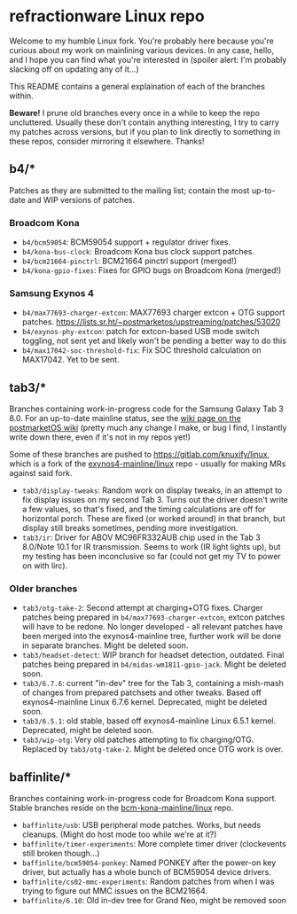 # refractionware Linux repo

Welcome to my humble Linux fork. You're probably here because you're curious about my work on mainlining various devices. In any case, hello, and I hope you can find what you're interested in (spoiler alert: I'm probably slacking off on updating any of it...)

This README contains a general explaination of each of the branches within.

**Beware!** I prune old branches every once in a while to keep the repo uncluttered. Usually these don't contain anything interesting, I try to carry my patches across versions, but if you plan to link directly to something in these repos, consider mirroring it elsewhere. Thanks!

## b4/*

Patches as they are submitted to the mailing list; contain the most up-to-date and WIP versions of patches.

### Broadcom Kona

* `b4/bcm59054`: BCM59054 support + regulator driver fixes.
* `b4/kona-bus-clock`: Broadcom Kona bus clock support patches.
* `b4/bcm21664-pinctrl`: BCM21664 pinctrl support (merged!)
* `b4/kona-gpio-fixes`: Fixes for GPIO bugs on Broadcom Kona (merged!)

### Samsung Exynos 4

* `b4/max77693-charger-extcon`: MAX77693 charger extcon + OTG support patches. https://lists.sr.ht/~postmarketos/upstreaming/patches/53020
* `b4/exynos-phy-extcon`: patch for extcon-based USB mode switch toggling, not sent yet and likely won't be pending a better way to do this
* `b4/max17042-soc-threshold-fix`: Fix SOC threshold calculation on MAX17042. Yet to be sent.

## tab3/*

Branches containing work-in-progress code for the Samsung Galaxy Tab 3 8.0. For an up-to-date mainline status, see the [wiki page on the postmarketOS wiki](https://wiki.postmarketos.org/wiki/Samsung_Galaxy_Tab_3_8.0_(SM-T310)_(samsung-lt01wifi)) (pretty much any change I make, or bug I find, I instantly write down there, even if it's not in my repos yet!)

Some of these branches are pushed to https://gitlab.com/knuxify/linux, which is a fork of the [exynos4-mainline/linux](https://gitlab.com/exynos4-mainline/linux) repo - usually for making MRs against said fork.

- `tab3/display-tweaks`: Random work on display tweaks, in an attempt to fix display issues on my second Tab 3. Turns out the driver doesn't write a few values, so that's fixed, and the timing calculations are off for horizontal porch. These are fixed (or worked around) in that branch, but display still breaks sometimes, pending more investigation.
- `tab3/ir`: Driver for ABOV MC96FR332AUB chip used in the Tab 3 8.0/Note 10.1 for IR transmission. Seems to work (IR light lights up), but my testing has been inconclusive so far (could not get my TV to power on with lirc).

### Older branches

- `tab3/otg-take-2`: Second attempt at charging+OTG fixes. Charger patches being prepared in `b4/max77693-charger-extcon`, extcon patches will have to be redone. No longer developed - all relevant patches have been merged into the exynos4-mainline tree, further work will be done in separate branches. Might be deleted soon.
- `tab3/headset-detect`: WIP branch for headset detection, outdated. Final patches being prepared in `b4/midas-wm1811-gpio-jack`. Might be deleted soon.
- `tab3/6.7.6`: current "in-dev" tree for the Tab 3, containing a mish-mash of changes from prepared patchsets and other tweaks. Based off exynos4-mainline Linux 6.7.6 kernel. Deprecated, might be deleted soon.
- `tab3/6.5.1`: old stable, based off exynos4-mainline Linux 6.5.1 kernel. Deprecated, might be deleted soon.
- `tab3/wip-otg`: Very old patches attempting to fix charging/OTG. Replaced by `tab3/otg-take-2`. Might be deleted once OTG work is over.

## baffinlite/*

Branches containing work-in-progress code for Broadcom Kona support. Stable branches reside on the [bcm-kona-mainline/linux](https://github.com/bcm-kona-mainline/linux) repo.

- `baffinlite/usb`: USB peripheral mode patches. Works, but needs cleanups. (Might do host mode too while we're at it?)
- `baffinlite/timer-experiments`: More complete timer driver (clockevents still broken though...)
- `baffinlite/bcm59054-ponkey`: Named PONKEY after the power-on key driver, but actually has a whole bunch of BCM59054 device drivers.
- `baffinlite/cs02-mmc-experiments`: Random patches from when I was trying to figure out MMC issues on the BCM21664.
- `baffinlite/6.10`: Old in-dev tree for Grand Neo, might be removed soon

